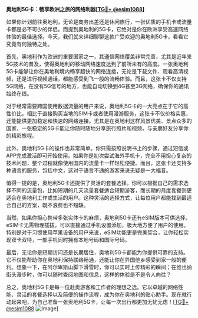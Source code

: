 **奥地利5G卡：畅享欧洲之旅的网络利器[[TG💪+ @esim1088](https://t.me/s/esim1088)]**

如果你计划前往奥地利，无论是商务出差还是休闲旅行，一张优质的手机卡或流量卡都是必不可少的伴侣。而提到奥地利的5G卡，它绝对是你在欧洲享受高速网络体验的最佳选择。今天，我们就来详细聊聊这款广受欢迎的奥地利5G卡，看看它究竟有何独特之处。

首先，奥地利作为欧洲的重要国家之一，其通信网络覆盖非常完善，尤其是近年来5G技术的普及，使得奥地利的移动网络速度达到了前所未有的高度。一张奥地利5G卡能够让你在奥地利境内畅享超快的网络连接，无论是下载文件、观看高清视频，还是进行视频通话，都能感受到飞一般的流畅体验。而且，这张卡不仅支持5G网络，在没有5G信号的地方，也能自动切换到4G甚至3G网络，确保你的通讯始终在线。

对于经常需要跨国使用数据流量的用户来说，奥地利5G卡的一大亮点在于它的高性价比。相比于直接购买当地的SIM卡或者使用漫游服务，这张卡不仅价格实惠，还能提供更加稳定和快速的网络连接。尤其是在奥地利这样风景优美、景点众多的国家，一张稳定的5G卡能让你随时随地分享旅行照片和视频，与亲朋好友分享你的精彩旅程。

此外，奥地利5G卡的操作也非常简单。你只需按照说明书上的步骤，通过短信或APP完成激活即可开始使用。如果你是初次尝试海外手机卡，完全不用担心复杂的技术问题，整个过程就像使用国内的流量卡一样轻松便捷。而且，这张卡还支持多种语言的服务，包括中文，这对于语言不通的游客来说无疑是一大福音。

值得一提的是，奥地利5G卡还提供了灵活的套餐选择。你可以根据自己的需求选择不同的流量包，比如短期的几天流量套餐适合短期游客，而长期的月度套餐则更适合在奥地利工作或生活的用户。这种灵活的选择方式，让每位用户都能找到最适合自己的方案，既不浪费也不短缺。

当然，如果你担心携带多张实体卡的麻烦，奥地利5G卡还有eSIM版本可供选择。eSIM卡无需物理插拔，可以直接通过手机设置添加，极大地方便了用户的使用。特别是对于习惯使用苹果设备的用户来说，eSIM功能更是完美契合，让你轻松实现双卡双待，一部手机同时拥有本地号码和国际号码。

最后，无论你是短期访问还是长期居住，奥地利5G卡都能为你提供可靠的支持。它不仅能帮助你在奥地利保持联络畅通，还能让你在异国他乡感受到家一般的便利。想象一下，在阿尔卑斯山脚下滑雪时，你可以实时上传精彩的瞬间；在维也纳街头漫步时，你可以随时查阅地图和信息，这样的体验是不是令人向往？

总之，奥地利5G卡是每一位赴奥游客和工作者的理想之选。它以卓越的网络性能、灵活的套餐选择以及简便的操作流程，成为你在奥地利的贴心助手。现在就行动起来吧，为自己准备一张奥地利5G卡，让每一次出行都更加无忧无虑！[[TG💪+ @esim1088](https://t.me/s/esim1088) ![Image](https://i.postimg.cc/4NQfJmqS/Snipaste-2025-05-13-00-14-12.png)]